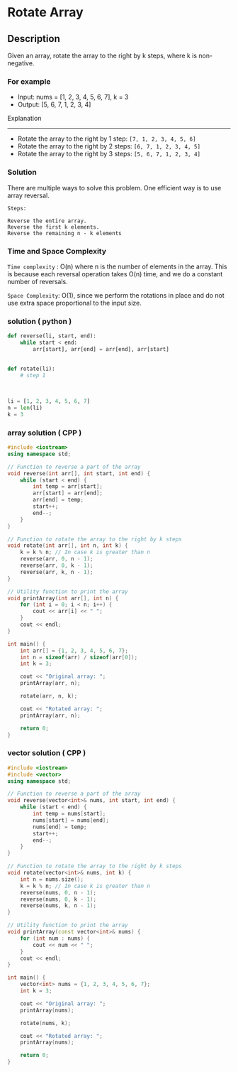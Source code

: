 # Rotate Array

## Description

Given an array, rotate the array to the right by k steps, where k is non-negative.

### For example

- Input: nums = [1, 2, 3, 4, 5, 6, 7], k = 3
- Output: [5, 6, 7, 1, 2, 3, 4]

Explanation

---

- Rotate the array to the right by 1 step: `[7, 1, 2, 3, 4, 5, 6]`
- Rotate the array to the right by 2 steps: `[6, 7, 1, 2, 3, 4, 5]`
- Rotate the array to the right by 3 steps: `[5, 6, 7, 1, 2, 3, 4]`

### Solution

There are multiple ways to solve this problem. One efficient way is to use array reversal.

    Steps:
    
    Reverse the entire array.
    Reverse the first k elements.
    Reverse the remaining n - k elements

### Time and Space Complexity

`Time complexity` : O(n) where n is the number of elements in the array. This is because each reversal operation takes O(n) time, and we do a constant number of reversals.

`Space Complexity`: O(1), since we perform the rotations in place and do not use extra space proportional to the input size.

### solution ( python )

```python
def reverse(li, start, end):
    while start < end:
        arr[start], arr[end] = arr[end], arr[start]
        

def rotate(li):
    # step 1
    
    

li = [1, 2, 3, 4, 5, 6, 7]
n = len(li)
k = 3 


```

### array solution ( CPP )

```CPP
#include <iostream>
using namespace std;

// Function to reverse a part of the array
void reverse(int arr[], int start, int end) {
    while (start < end) {
        int temp = arr[start];
        arr[start] = arr[end];
        arr[end] = temp;
        start++;
        end--;
    }
}

// Function to rotate the array to the right by k steps
void rotate(int arr[], int n, int k) {
    k = k % n; // In case k is greater than n
    reverse(arr, 0, n - 1);
    reverse(arr, 0, k - 1);
    reverse(arr, k, n - 1);
}

// Utility function to print the array
void printArray(int arr[], int n) {
    for (int i = 0; i < n; i++) {
        cout << arr[i] << " ";
    }
    cout << endl;
}

int main() {
    int arr[] = {1, 2, 3, 4, 5, 6, 7};
    int n = sizeof(arr) / sizeof(arr[0]);
    int k = 3;

    cout << "Original array: ";
    printArray(arr, n);

    rotate(arr, n, k);

    cout << "Rotated array: ";
    printArray(arr, n);

    return 0;
}


```

### vector solution ( CPP )

```c++
#include <iostream>
#include <vector>
using namespace std;

// Function to reverse a part of the array
void reverse(vector<int>& nums, int start, int end) {
    while (start < end) {
        int temp = nums[start];
        nums[start] = nums[end];
        nums[end] = temp;
        start++;
        end--;
    }
}

// Function to rotate the array to the right by k steps
void rotate(vector<int>& nums, int k) {
    int n = nums.size();
    k = k % n; // In case k is greater than n
    reverse(nums, 0, n - 1);
    reverse(nums, 0, k - 1);
    reverse(nums, k, n - 1);
}

// Utility function to print the array
void printArray(const vector<int>& nums) {
    for (int num : nums) {
        cout << num << " ";
    }
    cout << endl;
}

int main() {
    vector<int> nums = {1, 2, 3, 4, 5, 6, 7};
    int k = 3;

    cout << "Original array: ";
    printArray(nums);

    rotate(nums, k);

    cout << "Rotated array: ";
    printArray(nums);

    return 0;
}

```
